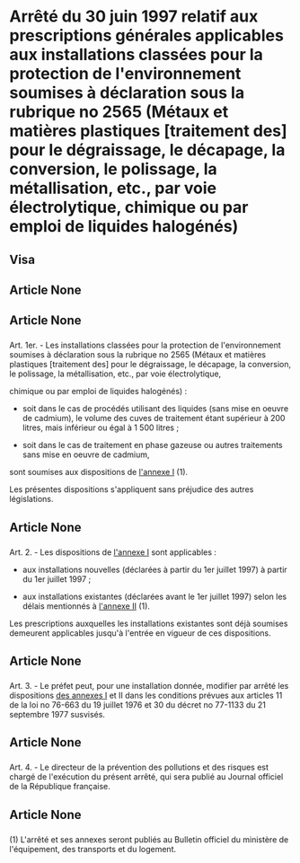# Arrêté du 30 juin 1997 relatif aux prescriptions générales applicables aux    installations classées pour la protection de l'environnement soumises à    déclaration sous la rubrique no 2565 (Métaux et matières plastiques    [traitement des] pour le dégraissage, le décapage, la conversion, le    polissage, la métallisation, etc., par voie électrolytique, chimique ou par    emploi de liquides halogénés)

## Visa

## Article None

### 

## Article None

### 

Art. 1er. -  Les installations classées pour la protection de     l'environnement soumises à déclaration sous la rubrique no 2565 (Métaux et     matières plastiques [traitement des] pour le dégraissage, le décapage, la     conversion, le polissage, la métallisation, etc., par voie électrolytique,

chimique ou par emploi de liquides halogénés) :

- soit dans le cas de procédés utilisant des liquides (sans mise en oeuvre     de cadmium), le volume des cuves de traitement étant supérieur à 200 litres,     mais inférieur ou égal à 1 500 litres ;

- soit dans le cas de traitement en phase gazeuse ou autres traitements sans     mise en oeuvre de cadmium,

sont soumises aux dispositions de [l'annexe I](#annexe-i-:-prescriptions-générales-et-faisant-l'objet-du-contrôle-périodique-applicables-aux-installations-classées-pour-la-protection-de-l'environnement-soumises-à-déclaration-sous-la-rubrique-n°-2565) (1).

Les présentes dispositions s'appliquent sans préjudice des autres     législations.

## Article None

### 

Art. 2. -  Les dispositions de [l'annexe I](#annexe-i-:-prescriptions-générales-et-faisant-l'objet-du-contrôle-périodique-applicables-aux-installations-classées-pour-la-protection-de-l'environnement-soumises-à-déclaration-sous-la-rubrique-n°-2565) sont applicables :

- aux installations nouvelles (déclarées à partir du 1er juillet 1997) à     partir du 1er juillet 1997 ;

- aux installations existantes (déclarées avant le 1er juillet 1997) selon     les délais mentionnés à [l'annexe II](#-annexe-ii-:-dispositions-applicables-aux-installations-existantes) (1).

Les prescriptions auxquelles les installations existantes sont déjà soumises     demeurent applicables jusqu'à l'entrée en vigueur de ces dispositions.

## Article None

### 

Art. 3. -  Le préfet peut, pour une installation donnée, modifier par arrêté     les dispositions [des annexes I](#annexe-i-:-prescriptions-générales-et-faisant-l'objet-du-contrôle-périodique-applicables-aux-installations-classées-pour-la-protection-de-l'environnement-soumises-à-déclaration-sous-la-rubrique-n°-2565) et II dans les conditions prévues aux articles     11 de la loi no 76-663 du 19 juillet 1976 et 30 du décret no 77-1133 du 21     septembre 1977 susvisés.

## Article None

### 

Art. 4. -  Le directeur de la prévention des pollutions et des risques est     chargé de l'exécution du présent arrêté, qui sera publié au Journal officiel     de la République française.

## Article None

### 

(1) L'arrêté et ses annexes seront publiés au Bulletin officiel du ministère     de l'équipement, des transports et du logement.